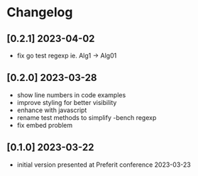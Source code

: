 # Changelog

## [0.2.1] 2023-04-02

- fix go test regexp ie. Alg1 -> Alg01

## [0.2.0] 2023-03-28

- show line numbers in code examples
- improve styling for better visibility
- enhance with javascript
- rename test methods to simplify -bench regexp
- fix embed problem

## [0.1.0] 2023-03-22

- initial version presented at Preferit conference 2023-03-23
